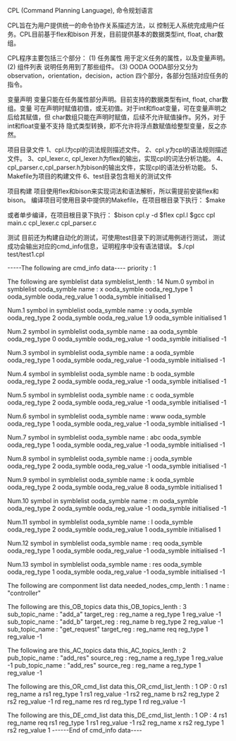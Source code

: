 CPL (Command Planning Language), 命令规划语言

CPL旨在为用户提供统一的命令协作关系描述方法，以
控制无人系统完成用户任务。CPL目前基于flex和bison
开发，目前提供基本的数据类型int, float, char数组。

CPL程序主要包括三个部分：
(1) 任务属性
  用于定义任务的属性，以及变量声明。
(2) 组件列表
  说明任务用到了那些组件。
(3) OODA
  OODA部分又分为observation，orientation，decision，action
四个部分，各部分包括对应任务的指令。

变量声明
  变量只能在任务属性部分声明。目前支持的数据类型有int, float, char数组。变量
可在声明时赋值初值，或无初值。对于int和float变量，可在变量声明之后给其赋值，但
char数组只能在声明时赋值，后续不允许赋值操作。另外，对于int和float变量不支持
隐式类型转换，即不允许将浮点数赋值给整型变量，反之亦然。

项目目录文件
1、cpl.l为cpl的词法规则描述文件。
2、cpl.y为cpl的语法规则描述文件。
3、cpl_lexer.c, cpl_lexer.h为flex的输出，实现cpl的词法分析功能。
4、cpl_parser.c,cpl_parser.h为bison的输出文件，实现cpl的语法分析功能。
5、Makefile为项目的构建文件
6、test目录包含相关的测试文件

项目构建
项目使用flex和bison来实现词法和语法解析，所以需提前安装flex和bison。
编译项目可使用目录中提供的Makefile，在项目根目录下执行：
$make

或者单步编译，在项目根目录下执行：
$bison cpl.y -d
$flex cpl.l
$gcc cpl main.c cpl_lexer.c cpl_parser.c

测试
目前还为构建自动化的测试，可使用test目录下的测试用例进行测试，
测试成功会输出对应的cmd_info信息，证明程序中没有语法错误。
$./cpl test/test1.cpl 

-----The following are cmd_info data----
priority : 1

The following are symblelist data
symblelist_lenth : 14
Num.0 symbol in symblelist
ooda_symble name : x
ooda_symble ooda_reg_type 1
ooda_symble ooda_reg_value 1
ooda_symble initialised 1

Num.1 symbol in symblelist
ooda_symble name : y
ooda_symble ooda_reg_type 2
ooda_symble ooda_reg_value 1.9
ooda_symble initialised 1

Num.2 symbol in symblelist
ooda_symble name : aa
ooda_symble ooda_reg_type 0
ooda_symble ooda_reg_value -1
ooda_symble initialised -1

Num.3 symbol in symblelist
ooda_symble name : a
ooda_symble ooda_reg_type 1
ooda_symble ooda_reg_value -1
ooda_symble initialised -1

Num.4 symbol in symblelist
ooda_symble name : b
ooda_symble ooda_reg_type 2
ooda_symble ooda_reg_value -1
ooda_symble initialised -1

Num.5 symbol in symblelist
ooda_symble name : c
ooda_symble ooda_reg_type 2
ooda_symble ooda_reg_value -1
ooda_symble initialised -1

Num.6 symbol in symblelist
ooda_symble name : www
ooda_symble ooda_reg_type 1
ooda_symble ooda_reg_value -1
ooda_symble initialised -1

Num.7 symbol in symblelist
ooda_symble name : abc
ooda_symble ooda_reg_type 1
ooda_symble ooda_reg_value -1
ooda_symble initialised -1

Num.8 symbol in symblelist
ooda_symble name : j
ooda_symble ooda_reg_type 2
ooda_symble ooda_reg_value -1
ooda_symble initialised -1

Num.9 symbol in symblelist
ooda_symble name : k
ooda_symble ooda_reg_type 2
ooda_symble ooda_reg_value 8
ooda_symble initialised 1

Num.10 symbol in symblelist
ooda_symble name : m
ooda_symble ooda_reg_type 2
ooda_symble ooda_reg_value -1
ooda_symble initialised -1

Num.11 symbol in symblelist
ooda_symble name : l
ooda_symble ooda_reg_type 2
ooda_symble ooda_reg_value 1
ooda_symble initialised 1

Num.12 symbol in symblelist
ooda_symble name : req
ooda_symble ooda_reg_type 1
ooda_symble ooda_reg_value -1
ooda_symble initialised -1

Num.13 symbol in symblelist
ooda_symble name : res
ooda_symble ooda_reg_type 1
ooda_symble ooda_reg_value -1
ooda_symble initialised -1

The following are componment list data
needed_nodes_cmp_lenth : 1
name : "controller"

The following are this_OB_topics data
this_OB_topics_lenth : 3
sub_topic_name : "add_a"
target_reg : 
reg_name a
reg_type 1
reg_value -1
sub_topic_name : "add_b"
target_reg : 
reg_name b
reg_type 2
reg_value -1
sub_topic_name : "get_request"
target_reg : 
reg_name req
reg_type 1
reg_value -1

The following are this_AC_topics data
this_AC_topics_lenth : 2
pub_topic_name : "add_res"
source_reg : 
reg_name a
reg_type 1
reg_value -1
pub_topic_name : "add_res"
source_reg : 
reg_name a
reg_type 1
reg_value -1

The following are this_OR_cmd_list data
this_OR_cmd_list_lenth : 1
 OP : 0
rs1 reg_name a
rs1 reg_type 1
rs1 reg_value -1
rs2 reg_name b
rs2 reg_type 2
rs2 reg_value -1
rd reg_name res
rd reg_type 1
rd reg_value -1

The following are this_DE_cmd_list data 
this_DE_cmd_list_lenth : 1
 OP : 4
rs1 reg_name req
rs1 reg_type 1
rs1 reg_value -1
rs2 reg_name x
rs2 reg_type 1
rs2 reg_value 1
------End of cmd_info data----




